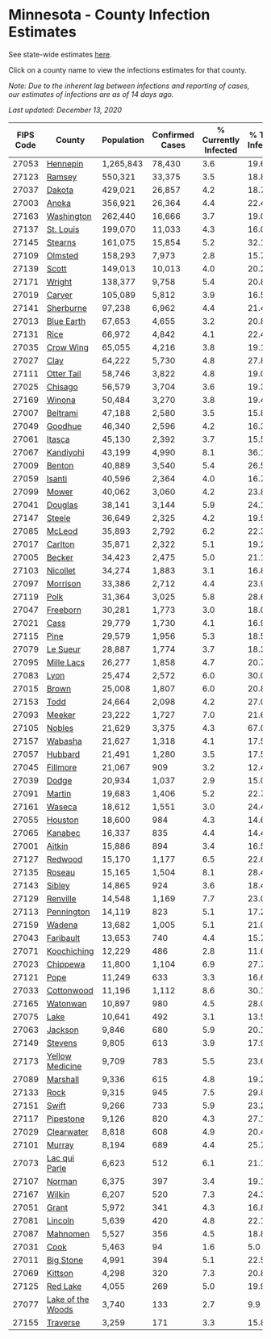 # Minnesota - County Infection Estimates

See state-wide estimates [here](/infections/us-mn).

Click on a county name to view the infections estimates for that county.

*Note: Due to the inherent lag between infections and reporting of cases, our estimates of infections are as of 14 days ago.*

*Last updated: December 13, 2020*

|   FIPS Code |                                 County |   Population |   Confirmed Cases |   % Currently Infected |   % Total Infected |
|-------------|----------------------------------------|--------------|-------------------|------------------------|--------------------|
|       27053 |                   [Hennepin](hennepin) |    1,265,843 |            78,430 |                    3.6 |               19.6 |
|       27123 |                       [Ramsey](ramsey) |      550,321 |            33,375 |                    3.5 |               18.8 |
|       27037 |                       [Dakota](dakota) |      429,021 |            26,857 |                    4.2 |               18.7 |
|       27003 |                         [Anoka](anoka) |      356,921 |            26,364 |                    4.4 |               22.4 |
|       27163 |               [Washington](washington) |      262,440 |            16,666 |                    3.7 |               19.0 |
|       27137 |                 [St. Louis](st.-louis) |      199,070 |            11,033 |                    4.3 |               16.0 |
|       27145 |                     [Stearns](stearns) |      161,075 |            15,854 |                    5.2 |               32.1 |
|       27109 |                     [Olmsted](olmsted) |      158,293 |             7,973 |                    2.8 |               15.7 |
|       27139 |                         [Scott](scott) |      149,013 |            10,013 |                    4.0 |               20.2 |
|       27171 |                       [Wright](wright) |      138,377 |             9,758 |                    5.4 |               20.8 |
|       27019 |                       [Carver](carver) |      105,089 |             5,812 |                    3.9 |               16.5 |
|       27141 |                 [Sherburne](sherburne) |       97,238 |             6,962 |                    4.4 |               21.4 |
|       27013 |               [Blue Earth](blue-earth) |       67,653 |             4,655 |                    3.2 |               20.8 |
|       27131 |                           [Rice](rice) |       66,972 |             4,842 |                    4.1 |               22.4 |
|       27035 |                 [Crow Wing](crow-wing) |       65,055 |             4,216 |                    3.8 |               19.1 |
|       27027 |                           [Clay](clay) |       64,222 |             5,730 |                    4.8 |               27.8 |
|       27111 |               [Otter Tail](otter-tail) |       58,746 |             3,822 |                    4.8 |               19.0 |
|       27025 |                     [Chisago](chisago) |       56,579 |             3,704 |                    3.6 |               19.3 |
|       27169 |                       [Winona](winona) |       50,484 |             3,270 |                    3.8 |               19.4 |
|       27007 |                   [Beltrami](beltrami) |       47,188 |             2,580 |                    3.5 |               15.8 |
|       27049 |                     [Goodhue](goodhue) |       46,340 |             2,596 |                    4.2 |               16.3 |
|       27061 |                       [Itasca](itasca) |       45,130 |             2,392 |                    3.7 |               15.5 |
|       27067 |                 [Kandiyohi](kandiyohi) |       43,199 |             4,990 |                    8.1 |               36.1 |
|       27009 |                       [Benton](benton) |       40,889 |             3,540 |                    5.4 |               26.5 |
|       27059 |                       [Isanti](isanti) |       40,596 |             2,364 |                    4.0 |               16.7 |
|       27099 |                         [Mower](mower) |       40,062 |             3,060 |                    4.2 |               23.8 |
|       27041 |                     [Douglas](douglas) |       38,141 |             3,144 |                    5.9 |               24.1 |
|       27147 |                       [Steele](steele) |       36,649 |             2,325 |                    4.2 |               19.5 |
|       27085 |                       [McLeod](mcleod) |       35,893 |             2,792 |                    6.2 |               22.3 |
|       27017 |                     [Carlton](carlton) |       35,871 |             2,322 |                    5.1 |               19.2 |
|       27005 |                       [Becker](becker) |       34,423 |             2,475 |                    5.0 |               21.1 |
|       27103 |                   [Nicollet](nicollet) |       34,274 |             1,883 |                    3.1 |               16.8 |
|       27097 |                   [Morrison](morrison) |       33,386 |             2,712 |                    4.4 |               23.9 |
|       27119 |                           [Polk](polk) |       31,364 |             3,025 |                    5.8 |               28.6 |
|       27047 |                   [Freeborn](freeborn) |       30,281 |             1,773 |                    3.0 |               18.0 |
|       27021 |                           [Cass](cass) |       29,779 |             1,730 |                    4.1 |               16.9 |
|       27115 |                           [Pine](pine) |       29,579 |             1,956 |                    5.3 |               18.5 |
|       27079 |                   [Le Sueur](le-sueur) |       28,887 |             1,774 |                    3.7 |               18.3 |
|       27095 |               [Mille Lacs](mille-lacs) |       26,277 |             1,858 |                    4.7 |               20.7 |
|       27083 |                           [Lyon](lyon) |       25,474 |             2,572 |                    6.0 |               30.0 |
|       27015 |                         [Brown](brown) |       25,008 |             1,807 |                    6.0 |               20.8 |
|       27153 |                           [Todd](todd) |       24,664 |             2,098 |                    4.2 |               27.0 |
|       27093 |                       [Meeker](meeker) |       23,222 |             1,727 |                    7.0 |               21.6 |
|       27105 |                       [Nobles](nobles) |       21,629 |             3,375 |                    4.3 |               67.0 |
|       27157 |                     [Wabasha](wabasha) |       21,627 |             1,318 |                    4.1 |               17.5 |
|       27057 |                     [Hubbard](hubbard) |       21,491 |             1,280 |                    3.5 |               17.5 |
|       27045 |                   [Fillmore](fillmore) |       21,067 |               909 |                    3.2 |               12.4 |
|       27039 |                         [Dodge](dodge) |       20,934 |             1,037 |                    2.9 |               15.0 |
|       27091 |                       [Martin](martin) |       19,683 |             1,406 |                    5.2 |               22.7 |
|       27161 |                       [Waseca](waseca) |       18,612 |             1,551 |                    3.0 |               24.4 |
|       27055 |                     [Houston](houston) |       18,600 |               984 |                    4.3 |               14.6 |
|       27065 |                     [Kanabec](kanabec) |       16,337 |               835 |                    4.4 |               14.4 |
|       27001 |                       [Aitkin](aitkin) |       15,886 |               894 |                    3.4 |               16.5 |
|       27127 |                     [Redwood](redwood) |       15,170 |             1,177 |                    6.5 |               22.6 |
|       27135 |                       [Roseau](roseau) |       15,165 |             1,504 |                    8.1 |               28.4 |
|       27143 |                       [Sibley](sibley) |       14,865 |               924 |                    3.6 |               18.4 |
|       27129 |                   [Renville](renville) |       14,548 |             1,169 |                    7.7 |               23.0 |
|       27113 |               [Pennington](pennington) |       14,119 |               823 |                    5.1 |               17.2 |
|       27159 |                       [Wadena](wadena) |       13,682 |             1,005 |                    5.1 |               21.0 |
|       27043 |                 [Faribault](faribault) |       13,653 |               740 |                    4.4 |               15.7 |
|       27071 |             [Koochiching](koochiching) |       12,229 |               486 |                    2.8 |               11.6 |
|       27023 |                   [Chippewa](chippewa) |       11,800 |             1,104 |                    6.9 |               27.7 |
|       27121 |                           [Pope](pope) |       11,249 |               633 |                    3.3 |               16.6 |
|       27033 |               [Cottonwood](cottonwood) |       11,196 |             1,112 |                    8.6 |               30.1 |
|       27165 |                   [Watonwan](watonwan) |       10,897 |               980 |                    4.5 |               28.0 |
|       27075 |                           [Lake](lake) |       10,641 |               492 |                    3.1 |               13.5 |
|       27063 |                     [Jackson](jackson) |        9,846 |               680 |                    5.9 |               20.1 |
|       27149 |                     [Stevens](stevens) |        9,805 |               613 |                    3.9 |               17.9 |
|       27173 |     [Yellow Medicine](yellow-medicine) |        9,709 |               783 |                    5.5 |               23.6 |
|       27089 |                   [Marshall](marshall) |        9,336 |               615 |                    4.8 |               19.2 |
|       27133 |                           [Rock](rock) |        9,315 |               945 |                    7.5 |               29.8 |
|       27151 |                         [Swift](swift) |        9,266 |               733 |                    5.9 |               23.2 |
|       27117 |                 [Pipestone](pipestone) |        9,126 |               820 |                    4.3 |               27.1 |
|       27029 |               [Clearwater](clearwater) |        8,818 |               608 |                    4.9 |               20.4 |
|       27101 |                       [Murray](murray) |        8,194 |               689 |                    4.4 |               25.7 |
|       27073 |         [Lac qui Parle](lac-qui-parle) |        6,623 |               512 |                    6.1 |               21.1 |
|       27107 |                       [Norman](norman) |        6,375 |               397 |                    3.4 |               19.1 |
|       27167 |                       [Wilkin](wilkin) |        6,207 |               520 |                    7.3 |               24.3 |
|       27051 |                         [Grant](grant) |        5,972 |               341 |                    4.3 |               16.8 |
|       27081 |                     [Lincoln](lincoln) |        5,639 |               420 |                    4.8 |               22.1 |
|       27087 |                   [Mahnomen](mahnomen) |        5,527 |               356 |                    4.5 |               18.8 |
|       27031 |                           [Cook](cook) |        5,463 |                94 |                    1.6 |                5.0 |
|       27011 |                 [Big Stone](big-stone) |        4,991 |               394 |                    5.1 |               22.5 |
|       27069 |                     [Kittson](kittson) |        4,298 |               320 |                    7.3 |               20.8 |
|       27125 |                   [Red Lake](red-lake) |        4,055 |               269 |                    5.0 |               19.9 |
|       27077 | [Lake of the Woods](lake-of-the-woods) |        3,740 |               133 |                    2.7 |                9.9 |
|       27155 |                   [Traverse](traverse) |        3,259 |               171 |                    3.3 |               15.8 |